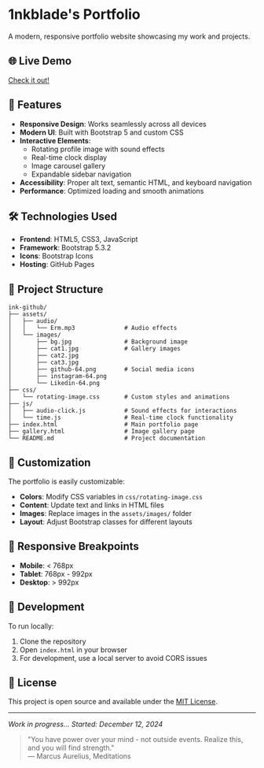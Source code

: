 # 1nkblade's Portfolio

A modern, responsive portfolio website showcasing my work and projects.

## 🌐 Live Demo
[Check it out!](https://1nkblade.github.io/)

## 🚀 Features

- **Responsive Design**: Works seamlessly across all devices
- **Modern UI**: Built with Bootstrap 5 and custom CSS
- **Interactive Elements**: 
  - Rotating profile image with sound effects
  - Real-time clock display
  - Image carousel gallery
  - Expandable sidebar navigation
- **Accessibility**: Proper alt text, semantic HTML, and keyboard navigation
- **Performance**: Optimized loading and smooth animations

## 🛠️ Technologies Used

- **Frontend**: HTML5, CSS3, JavaScript
- **Framework**: Bootstrap 5.3.2
- **Icons**: Bootstrap Icons
- **Hosting**: GitHub Pages

## 📁 Project Structure

```
ink-github/
├── assets/
│   ├── audio/
│   │   └── Erm.mp3              # Audio effects
│   └── images/
│       ├── bg.jpg               # Background image
│       ├── cat1.jpg             # Gallery images
│       ├── cat2.jpg
│       ├── cat3.jpg
│       ├── github-64.png        # Social media icons
│       ├── instagram-64.png
│       └── Likedin-64.png
├── css/
│   └── rotating-image.css       # Custom styles and animations
├── js/
│   ├── audio-click.js           # Sound effects for interactions
│   └── time.js                  # Real-time clock functionality
├── index.html                   # Main portfolio page
├── gallery.html                 # Image gallery page
└── README.md                    # Project documentation
```

## 🎨 Customization

The portfolio is easily customizable:

- **Colors**: Modify CSS variables in `css/rotating-image.css`
- **Content**: Update text and links in HTML files
- **Images**: Replace images in the `assets/images/` folder
- **Layout**: Adjust Bootstrap classes for different layouts

## 📱 Responsive Breakpoints

- **Mobile**: < 768px
- **Tablet**: 768px - 992px  
- **Desktop**: > 992px

## 🔧 Development

To run locally:

1. Clone the repository
2. Open `index.html` in your browser
3. For development, use a local server to avoid CORS issues

## 📄 License

This project is open source and available under the [MIT License](LICENSE).

---

*Work in progress... Started: December 12, 2024*

> "You have power over your mind - not outside events. Realize this, and you will find strength."  
> — Marcus Aurelius, Meditations